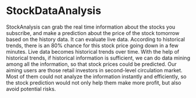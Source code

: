 # StockDataAnalysis
StockAnalysis can grab the real time information about the stocks you subscribe, and make a prediction about the price of the stock tomorrow based on the history data. It can evaluate live data. According to historical trends, there is an 80% chance for this stock price going down in a few minutes. Live data becomes historical trends over time. With the help of historical trends, if historical information is sufficient, we can do data mining among all the information, so that stock prices could be predicted. Our aiming users are those retail investors in second-level circulation market. Most of them could not analyze the information instantly and efficiently, so the stock prediction would not only help them make more profit, but also avoid potential risks.
